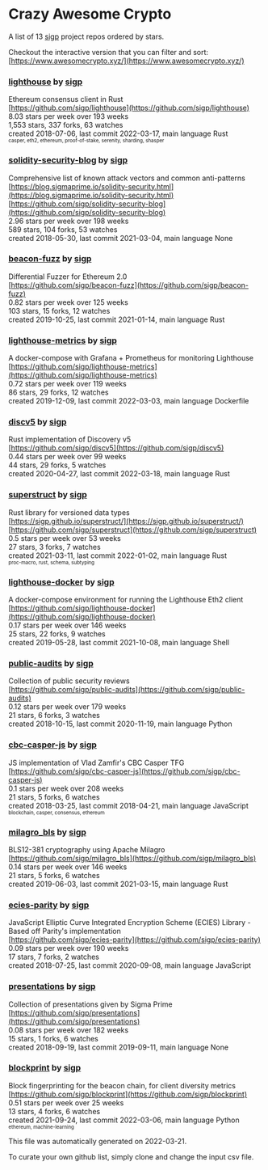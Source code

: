 # Crazy Awesome Crypto
A list of 13 [sigp](https://github.com/sigp) project repos ordered by stars.  

Checkout the interactive version that you can filter and sort: 
[https://www.awesomecrypto.xyz/](https://www.awesomecrypto.xyz/)  


### [lighthouse](https://github.com/sigp/lighthouse) by [sigp](https://github.com/sigp)  
Ethereum consensus client in Rust  
[https://github.com/sigp/lighthouse](https://github.com/sigp/lighthouse)  
8.03 stars per week over 193 weeks  
1,553 stars, 337 forks, 63 watches  
created 2018-07-06, last commit 2022-03-17, main language Rust  
<sub><sup>casper, eth2, ethereum, proof-of-stake, serenity, sharding, shasper</sup></sub>


### [solidity-security-blog](https://github.com/sigp/solidity-security-blog) by [sigp](https://github.com/sigp)  
Comprehensive list of known attack vectors and common anti-patterns  
[https://blog.sigmaprime.io/solidity-security.html](https://blog.sigmaprime.io/solidity-security.html)  
[https://github.com/sigp/solidity-security-blog](https://github.com/sigp/solidity-security-blog)  
2.96 stars per week over 198 weeks  
589 stars, 104 forks, 53 watches  
created 2018-05-30, last commit 2021-03-04, main language None  


### [beacon-fuzz](https://github.com/sigp/beacon-fuzz) by [sigp](https://github.com/sigp)  
Differential Fuzzer for Ethereum 2.0  
[https://github.com/sigp/beacon-fuzz](https://github.com/sigp/beacon-fuzz)  
0.82 stars per week over 125 weeks  
103 stars, 15 forks, 12 watches  
created 2019-10-25, last commit 2021-01-14, main language Rust  


### [lighthouse-metrics](https://github.com/sigp/lighthouse-metrics) by [sigp](https://github.com/sigp)  
A docker-compose with Grafana + Prometheus for monitoring Lighthouse  
[https://github.com/sigp/lighthouse-metrics](https://github.com/sigp/lighthouse-metrics)  
0.72 stars per week over 119 weeks  
86 stars, 29 forks, 12 watches  
created 2019-12-09, last commit 2022-03-03, main language Dockerfile  


### [discv5](https://github.com/sigp/discv5) by [sigp](https://github.com/sigp)  
Rust implementation of Discovery v5  
[https://github.com/sigp/discv5](https://github.com/sigp/discv5)  
0.44 stars per week over 99 weeks  
44 stars, 29 forks, 5 watches  
created 2020-04-27, last commit 2022-03-18, main language Rust  


### [superstruct](https://github.com/sigp/superstruct) by [sigp](https://github.com/sigp)  
Rust library for versioned data types  
[https://sigp.github.io/superstruct/](https://sigp.github.io/superstruct/)  
[https://github.com/sigp/superstruct](https://github.com/sigp/superstruct)  
0.5 stars per week over 53 weeks  
27 stars, 3 forks, 7 watches  
created 2021-03-11, last commit 2022-01-02, main language Rust  
<sub><sup>proc-macro, rust, schema, subtyping</sup></sub>


### [lighthouse-docker](https://github.com/sigp/lighthouse-docker) by [sigp](https://github.com/sigp)  
A docker-compose environment for running the Lighthouse Eth2 client  
[https://github.com/sigp/lighthouse-docker](https://github.com/sigp/lighthouse-docker)  
0.17 stars per week over 146 weeks  
25 stars, 22 forks, 9 watches  
created 2019-05-28, last commit 2021-10-08, main language Shell  


### [public-audits](https://github.com/sigp/public-audits) by [sigp](https://github.com/sigp)  
Collection of public security reviews  
[https://github.com/sigp/public-audits](https://github.com/sigp/public-audits)  
0.12 stars per week over 179 weeks  
21 stars, 6 forks, 3 watches  
created 2018-10-15, last commit 2020-11-19, main language Python  


### [cbc-casper-js](https://github.com/sigp/cbc-casper-js) by [sigp](https://github.com/sigp)  
JS implementation of Vlad Zamfir's CBC Casper TFG  
[https://github.com/sigp/cbc-casper-js](https://github.com/sigp/cbc-casper-js)  
0.1 stars per week over 208 weeks  
21 stars, 5 forks, 6 watches  
created 2018-03-25, last commit 2018-04-21, main language JavaScript  
<sub><sup>blockchain, casper, consensus, ethereum</sup></sub>


### [milagro_bls](https://github.com/sigp/milagro_bls) by [sigp](https://github.com/sigp)  
BLS12-381 cryptography using Apache Milagro  
[https://github.com/sigp/milagro_bls](https://github.com/sigp/milagro_bls)  
0.14 stars per week over 146 weeks  
21 stars, 5 forks, 6 watches  
created 2019-06-03, last commit 2021-03-15, main language Rust  


### [ecies-parity](https://github.com/sigp/ecies-parity) by [sigp](https://github.com/sigp)  
JavaScript Elliptic Curve Integrated Encryption Scheme (ECIES) Library - Based off Parity's implementation  
[https://github.com/sigp/ecies-parity](https://github.com/sigp/ecies-parity)  
0.09 stars per week over 190 weeks  
17 stars, 7 forks, 2 watches  
created 2018-07-25, last commit 2020-09-08, main language JavaScript  


### [presentations](https://github.com/sigp/presentations) by [sigp](https://github.com/sigp)  
Collection of presentations given by Sigma Prime  
[https://github.com/sigp/presentations](https://github.com/sigp/presentations)  
0.08 stars per week over 182 weeks  
15 stars, 1 forks, 6 watches  
created 2018-09-19, last commit 2019-09-11, main language None  


### [blockprint](https://github.com/sigp/blockprint) by [sigp](https://github.com/sigp)  
Block fingerprinting for the beacon chain, for client diversity metrics  
[https://github.com/sigp/blockprint](https://github.com/sigp/blockprint)  
0.51 stars per week over 25 weeks  
13 stars, 4 forks, 6 watches  
created 2021-09-24, last commit 2022-03-06, main language Python  
<sub><sup>ethereum, machine-learning</sup></sub>


This file was automatically generated on 2022-03-21.  

To curate your own github list, simply clone and change the input csv file.  